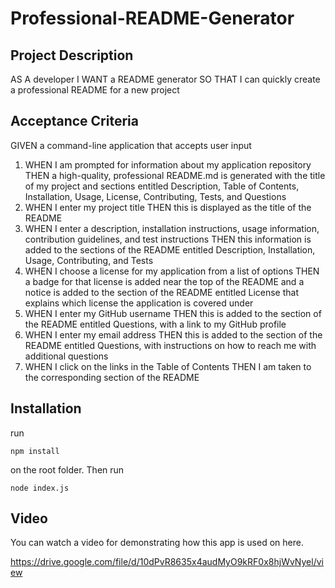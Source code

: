 # Professional-README-Generator

## Project Description

AS A developer
I WANT a README generator
SO THAT I can quickly create a professional README for a new project

## Acceptance Criteria

GIVEN a command-line application that accepts user input

1. WHEN I am prompted for information about my application repository
THEN a high-quality, professional README.md is generated with the title of my project and sections entitled Description, Table of Contents, Installation, Usage, License, Contributing, Tests, and Questions
2. WHEN I enter my project title
THEN this is displayed as the title of the README
3. WHEN I enter a description, installation instructions, usage information, contribution guidelines, and test instructions
THEN this information is added to the sections of the README entitled Description, Installation, Usage, Contributing, and Tests
4. WHEN I choose a license for my application from a list of options
THEN a badge for that license is added near the top of the README and a notice is added to the section of the README entitled License that explains which license the application is covered under
5. WHEN I enter my GitHub username
THEN this is added to the section of the README entitled Questions, with a link to my GitHub profile
6. WHEN I enter my email address
THEN this is added to the section of the README entitled Questions, with instructions on how to reach me with additional questions
7. WHEN I click on the links in the Table of Contents
THEN I am taken to the corresponding section of the README

## Installation
run
```
npm install
```
on the root folder. Then run 
```
node index.js
```

## Video
You can watch a video for demonstrating how this app is used on here. 

https://drive.google.com/file/d/10dPvR8635x4audMyO9kRF0x8hjWvNyel/view
